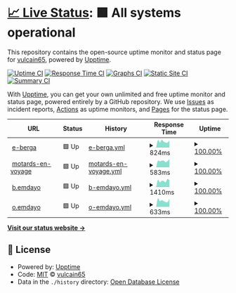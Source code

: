 # [📈 Live Status](https://vulcain65.github.io/upptime): <!--live status--> **🟩 All systems operational**

This repository contains the open-source uptime monitor and status page for [vulcain65](https://vulcain65.github.io/upptime), powered by [Upptime](https://github.com/upptime/upptime).

[![Uptime CI](https://github.com/vulcain65/upptime/workflows/Uptime%20CI/badge.svg)](https://github.com/vulcain65/upptime/actions?query=workflow%3A%22Uptime+CI%22)
[![Response Time CI](https://github.com/vulcain65/upptime/workflows/Response%20Time%20CI/badge.svg)](https://github.com/vulcain65/upptime/actions?query=workflow%3A%22Response+Time+CI%22)
[![Graphs CI](https://github.com/vulcain65/upptime/workflows/Graphs%20CI/badge.svg)](https://github.com/vulcain65/upptime/actions?query=workflow%3A%22Graphs+CI%22)
[![Static Site CI](https://github.com/vulcain65/upptime/workflows/Static%20Site%20CI/badge.svg)](https://github.com/vulcain65/upptime/actions?query=workflow%3A%22Static+Site+CI%22)
[![Summary CI](https://github.com/vulcain65/upptime/workflows/Summary%20CI/badge.svg)](https://github.com/vulcain65/upptime/actions?query=workflow%3A%22Summary+CI%22)

With [Upptime](https://upptime.js.org), you can get your own unlimited and free uptime monitor and status page, powered entirely by a GitHub repository. We use [Issues](https://github.com/vulcain65/upptime/issues) as incident reports, [Actions](https://github.com/vulcain65/upptime/actions) as uptime monitors, and [Pages](https://vulcain65.github.io/upptime) for the status page.

<!--start: status pages-->
<!-- This summary is generated by Upptime (https://github.com/upptime/upptime) -->
<!-- Do not edit this manually, your changes will be overwritten -->
<!-- prettier-ignore -->
| URL | Status | History | Response Time | Uptime |
| --- | ------ | ------- | ------------- | ------ |
| <img alt="" src="https://icons.duckduckgo.com/ip3/e-berga.info.ico" height="13"> [e-berga](https://e-berga.info) | 🟩 Up | [e-berga.yml](https://github.com/vulcain65/upptime/commits/HEAD/history/e-berga.yml) | <details><summary><img alt="Response time graph" src="./graphs/e-berga/response-time-week.png" height="20"> 824ms</summary><br><a href="https://vulcain65.github.io/upptime/history/e-berga"><img alt="Response time 879" src="https://img.shields.io/endpoint?url=https%3A%2F%2Fraw.githubusercontent.com%2Fvulcain65%2Fupptime%2FHEAD%2Fapi%2Fe-berga%2Fresponse-time.json"></a><br><a href="https://vulcain65.github.io/upptime/history/e-berga"><img alt="24-hour response time 954" src="https://img.shields.io/endpoint?url=https%3A%2F%2Fraw.githubusercontent.com%2Fvulcain65%2Fupptime%2FHEAD%2Fapi%2Fe-berga%2Fresponse-time-day.json"></a><br><a href="https://vulcain65.github.io/upptime/history/e-berga"><img alt="7-day response time 824" src="https://img.shields.io/endpoint?url=https%3A%2F%2Fraw.githubusercontent.com%2Fvulcain65%2Fupptime%2FHEAD%2Fapi%2Fe-berga%2Fresponse-time-week.json"></a><br><a href="https://vulcain65.github.io/upptime/history/e-berga"><img alt="30-day response time 851" src="https://img.shields.io/endpoint?url=https%3A%2F%2Fraw.githubusercontent.com%2Fvulcain65%2Fupptime%2FHEAD%2Fapi%2Fe-berga%2Fresponse-time-month.json"></a><br><a href="https://vulcain65.github.io/upptime/history/e-berga"><img alt="1-year response time 883" src="https://img.shields.io/endpoint?url=https%3A%2F%2Fraw.githubusercontent.com%2Fvulcain65%2Fupptime%2FHEAD%2Fapi%2Fe-berga%2Fresponse-time-year.json"></a></details> | <details><summary><a href="https://vulcain65.github.io/upptime/history/e-berga">100.00%</a></summary><a href="https://vulcain65.github.io/upptime/history/e-berga"><img alt="All-time uptime 92.20%" src="https://img.shields.io/endpoint?url=https%3A%2F%2Fraw.githubusercontent.com%2Fvulcain65%2Fupptime%2FHEAD%2Fapi%2Fe-berga%2Fuptime.json"></a><br><a href="https://vulcain65.github.io/upptime/history/e-berga"><img alt="24-hour uptime 100.00%" src="https://img.shields.io/endpoint?url=https%3A%2F%2Fraw.githubusercontent.com%2Fvulcain65%2Fupptime%2FHEAD%2Fapi%2Fe-berga%2Fuptime-day.json"></a><br><a href="https://vulcain65.github.io/upptime/history/e-berga"><img alt="7-day uptime 100.00%" src="https://img.shields.io/endpoint?url=https%3A%2F%2Fraw.githubusercontent.com%2Fvulcain65%2Fupptime%2FHEAD%2Fapi%2Fe-berga%2Fuptime-week.json"></a><br><a href="https://vulcain65.github.io/upptime/history/e-berga"><img alt="30-day uptime 99.81%" src="https://img.shields.io/endpoint?url=https%3A%2F%2Fraw.githubusercontent.com%2Fvulcain65%2Fupptime%2FHEAD%2Fapi%2Fe-berga%2Fuptime-month.json"></a><br><a href="https://vulcain65.github.io/upptime/history/e-berga"><img alt="1-year uptime 99.86%" src="https://img.shields.io/endpoint?url=https%3A%2F%2Fraw.githubusercontent.com%2Fvulcain65%2Fupptime%2FHEAD%2Fapi%2Fe-berga%2Fuptime-year.json"></a></details>
| <img alt="" src="https://icons.duckduckgo.com/ip3/motards-en-voyage.com.ico" height="13"> [motards-en-voyage](https://motards-en-voyage.com//robots.txt) | 🟩 Up | [motards-en-voyage.yml](https://github.com/vulcain65/upptime/commits/HEAD/history/motards-en-voyage.yml) | <details><summary><img alt="Response time graph" src="./graphs/motards-en-voyage/response-time-week.png" height="20"> 583ms</summary><br><a href="https://vulcain65.github.io/upptime/history/motards-en-voyage"><img alt="Response time 577" src="https://img.shields.io/endpoint?url=https%3A%2F%2Fraw.githubusercontent.com%2Fvulcain65%2Fupptime%2FHEAD%2Fapi%2Fmotards-en-voyage%2Fresponse-time.json"></a><br><a href="https://vulcain65.github.io/upptime/history/motards-en-voyage"><img alt="24-hour response time 724" src="https://img.shields.io/endpoint?url=https%3A%2F%2Fraw.githubusercontent.com%2Fvulcain65%2Fupptime%2FHEAD%2Fapi%2Fmotards-en-voyage%2Fresponse-time-day.json"></a><br><a href="https://vulcain65.github.io/upptime/history/motards-en-voyage"><img alt="7-day response time 583" src="https://img.shields.io/endpoint?url=https%3A%2F%2Fraw.githubusercontent.com%2Fvulcain65%2Fupptime%2FHEAD%2Fapi%2Fmotards-en-voyage%2Fresponse-time-week.json"></a><br><a href="https://vulcain65.github.io/upptime/history/motards-en-voyage"><img alt="30-day response time 579" src="https://img.shields.io/endpoint?url=https%3A%2F%2Fraw.githubusercontent.com%2Fvulcain65%2Fupptime%2FHEAD%2Fapi%2Fmotards-en-voyage%2Fresponse-time-month.json"></a><br><a href="https://vulcain65.github.io/upptime/history/motards-en-voyage"><img alt="1-year response time 581" src="https://img.shields.io/endpoint?url=https%3A%2F%2Fraw.githubusercontent.com%2Fvulcain65%2Fupptime%2FHEAD%2Fapi%2Fmotards-en-voyage%2Fresponse-time-year.json"></a></details> | <details><summary><a href="https://vulcain65.github.io/upptime/history/motards-en-voyage">100.00%</a></summary><a href="https://vulcain65.github.io/upptime/history/motards-en-voyage"><img alt="All-time uptime 99.93%" src="https://img.shields.io/endpoint?url=https%3A%2F%2Fraw.githubusercontent.com%2Fvulcain65%2Fupptime%2FHEAD%2Fapi%2Fmotards-en-voyage%2Fuptime.json"></a><br><a href="https://vulcain65.github.io/upptime/history/motards-en-voyage"><img alt="24-hour uptime 100.00%" src="https://img.shields.io/endpoint?url=https%3A%2F%2Fraw.githubusercontent.com%2Fvulcain65%2Fupptime%2FHEAD%2Fapi%2Fmotards-en-voyage%2Fuptime-day.json"></a><br><a href="https://vulcain65.github.io/upptime/history/motards-en-voyage"><img alt="7-day uptime 100.00%" src="https://img.shields.io/endpoint?url=https%3A%2F%2Fraw.githubusercontent.com%2Fvulcain65%2Fupptime%2FHEAD%2Fapi%2Fmotards-en-voyage%2Fuptime-week.json"></a><br><a href="https://vulcain65.github.io/upptime/history/motards-en-voyage"><img alt="30-day uptime 99.81%" src="https://img.shields.io/endpoint?url=https%3A%2F%2Fraw.githubusercontent.com%2Fvulcain65%2Fupptime%2FHEAD%2Fapi%2Fmotards-en-voyage%2Fuptime-month.json"></a><br><a href="https://vulcain65.github.io/upptime/history/motards-en-voyage"><img alt="1-year uptime 99.89%" src="https://img.shields.io/endpoint?url=https%3A%2F%2Fraw.githubusercontent.com%2Fvulcain65%2Fupptime%2FHEAD%2Fapi%2Fmotards-en-voyage%2Fuptime-year.json"></a></details>
| <img alt="" src="https://icons.duckduckgo.com/ip3/b.emdayo.fr.ico" height="13"> [b.emdayo](https://b.emdayo.fr/) | 🟩 Up | [b-emdayo.yml](https://github.com/vulcain65/upptime/commits/HEAD/history/b-emdayo.yml) | <details><summary><img alt="Response time graph" src="./graphs/b-emdayo/response-time-week.png" height="20"> 1410ms</summary><br><a href="https://vulcain65.github.io/upptime/history/b-emdayo"><img alt="Response time 1332" src="https://img.shields.io/endpoint?url=https%3A%2F%2Fraw.githubusercontent.com%2Fvulcain65%2Fupptime%2FHEAD%2Fapi%2Fb-emdayo%2Fresponse-time.json"></a><br><a href="https://vulcain65.github.io/upptime/history/b-emdayo"><img alt="24-hour response time 1561" src="https://img.shields.io/endpoint?url=https%3A%2F%2Fraw.githubusercontent.com%2Fvulcain65%2Fupptime%2FHEAD%2Fapi%2Fb-emdayo%2Fresponse-time-day.json"></a><br><a href="https://vulcain65.github.io/upptime/history/b-emdayo"><img alt="7-day response time 1410" src="https://img.shields.io/endpoint?url=https%3A%2F%2Fraw.githubusercontent.com%2Fvulcain65%2Fupptime%2FHEAD%2Fapi%2Fb-emdayo%2Fresponse-time-week.json"></a><br><a href="https://vulcain65.github.io/upptime/history/b-emdayo"><img alt="30-day response time 1338" src="https://img.shields.io/endpoint?url=https%3A%2F%2Fraw.githubusercontent.com%2Fvulcain65%2Fupptime%2FHEAD%2Fapi%2Fb-emdayo%2Fresponse-time-month.json"></a><br><a href="https://vulcain65.github.io/upptime/history/b-emdayo"><img alt="1-year response time 1262" src="https://img.shields.io/endpoint?url=https%3A%2F%2Fraw.githubusercontent.com%2Fvulcain65%2Fupptime%2FHEAD%2Fapi%2Fb-emdayo%2Fresponse-time-year.json"></a></details> | <details><summary><a href="https://vulcain65.github.io/upptime/history/b-emdayo">100.00%</a></summary><a href="https://vulcain65.github.io/upptime/history/b-emdayo"><img alt="All-time uptime 97.60%" src="https://img.shields.io/endpoint?url=https%3A%2F%2Fraw.githubusercontent.com%2Fvulcain65%2Fupptime%2FHEAD%2Fapi%2Fb-emdayo%2Fuptime.json"></a><br><a href="https://vulcain65.github.io/upptime/history/b-emdayo"><img alt="24-hour uptime 100.00%" src="https://img.shields.io/endpoint?url=https%3A%2F%2Fraw.githubusercontent.com%2Fvulcain65%2Fupptime%2FHEAD%2Fapi%2Fb-emdayo%2Fuptime-day.json"></a><br><a href="https://vulcain65.github.io/upptime/history/b-emdayo"><img alt="7-day uptime 100.00%" src="https://img.shields.io/endpoint?url=https%3A%2F%2Fraw.githubusercontent.com%2Fvulcain65%2Fupptime%2FHEAD%2Fapi%2Fb-emdayo%2Fuptime-week.json"></a><br><a href="https://vulcain65.github.io/upptime/history/b-emdayo"><img alt="30-day uptime 100.00%" src="https://img.shields.io/endpoint?url=https%3A%2F%2Fraw.githubusercontent.com%2Fvulcain65%2Fupptime%2FHEAD%2Fapi%2Fb-emdayo%2Fuptime-month.json"></a><br><a href="https://vulcain65.github.io/upptime/history/b-emdayo"><img alt="1-year uptime 99.69%" src="https://img.shields.io/endpoint?url=https%3A%2F%2Fraw.githubusercontent.com%2Fvulcain65%2Fupptime%2FHEAD%2Fapi%2Fb-emdayo%2Fuptime-year.json"></a></details>
| <img alt="" src="https://icons.duckduckgo.com/ip3/o.emdayo.fr.ico" height="13"> [o.emdayo](https://o.emdayo.fr/) | 🟩 Up | [o-emdayo.yml](https://github.com/vulcain65/upptime/commits/HEAD/history/o-emdayo.yml) | <details><summary><img alt="Response time graph" src="./graphs/o-emdayo/response-time-week.png" height="20"> 633ms</summary><br><a href="https://vulcain65.github.io/upptime/history/o-emdayo"><img alt="Response time 602" src="https://img.shields.io/endpoint?url=https%3A%2F%2Fraw.githubusercontent.com%2Fvulcain65%2Fupptime%2FHEAD%2Fapi%2Fo-emdayo%2Fresponse-time.json"></a><br><a href="https://vulcain65.github.io/upptime/history/o-emdayo"><img alt="24-hour response time 792" src="https://img.shields.io/endpoint?url=https%3A%2F%2Fraw.githubusercontent.com%2Fvulcain65%2Fupptime%2FHEAD%2Fapi%2Fo-emdayo%2Fresponse-time-day.json"></a><br><a href="https://vulcain65.github.io/upptime/history/o-emdayo"><img alt="7-day response time 633" src="https://img.shields.io/endpoint?url=https%3A%2F%2Fraw.githubusercontent.com%2Fvulcain65%2Fupptime%2FHEAD%2Fapi%2Fo-emdayo%2Fresponse-time-week.json"></a><br><a href="https://vulcain65.github.io/upptime/history/o-emdayo"><img alt="30-day response time 560" src="https://img.shields.io/endpoint?url=https%3A%2F%2Fraw.githubusercontent.com%2Fvulcain65%2Fupptime%2FHEAD%2Fapi%2Fo-emdayo%2Fresponse-time-month.json"></a><br><a href="https://vulcain65.github.io/upptime/history/o-emdayo"><img alt="1-year response time 597" src="https://img.shields.io/endpoint?url=https%3A%2F%2Fraw.githubusercontent.com%2Fvulcain65%2Fupptime%2FHEAD%2Fapi%2Fo-emdayo%2Fresponse-time-year.json"></a></details> | <details><summary><a href="https://vulcain65.github.io/upptime/history/o-emdayo">100.00%</a></summary><a href="https://vulcain65.github.io/upptime/history/o-emdayo"><img alt="All-time uptime 99.92%" src="https://img.shields.io/endpoint?url=https%3A%2F%2Fraw.githubusercontent.com%2Fvulcain65%2Fupptime%2FHEAD%2Fapi%2Fo-emdayo%2Fuptime.json"></a><br><a href="https://vulcain65.github.io/upptime/history/o-emdayo"><img alt="24-hour uptime 100.00%" src="https://img.shields.io/endpoint?url=https%3A%2F%2Fraw.githubusercontent.com%2Fvulcain65%2Fupptime%2FHEAD%2Fapi%2Fo-emdayo%2Fuptime-day.json"></a><br><a href="https://vulcain65.github.io/upptime/history/o-emdayo"><img alt="7-day uptime 100.00%" src="https://img.shields.io/endpoint?url=https%3A%2F%2Fraw.githubusercontent.com%2Fvulcain65%2Fupptime%2FHEAD%2Fapi%2Fo-emdayo%2Fuptime-week.json"></a><br><a href="https://vulcain65.github.io/upptime/history/o-emdayo"><img alt="30-day uptime 99.81%" src="https://img.shields.io/endpoint?url=https%3A%2F%2Fraw.githubusercontent.com%2Fvulcain65%2Fupptime%2FHEAD%2Fapi%2Fo-emdayo%2Fuptime-month.json"></a><br><a href="https://vulcain65.github.io/upptime/history/o-emdayo"><img alt="1-year uptime 99.88%" src="https://img.shields.io/endpoint?url=https%3A%2F%2Fraw.githubusercontent.com%2Fvulcain65%2Fupptime%2FHEAD%2Fapi%2Fo-emdayo%2Fuptime-year.json"></a></details>

<!--end: status pages-->

[**Visit our status website →**](https://vulcain65.github.io/upptime)

## 📄 License

- Powered by: [Upptime](https://github.com/upptime/upptime)
- Code: [MIT](./LICENSE) © [vulcain65](https://vulcain65.github.io/upptime)
- Data in the `./history` directory: [Open Database License](https://opendatacommons.org/licenses/odbl/1-0/)

